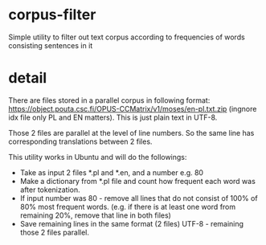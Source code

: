 # corpus-filter
Simple utility to filter out text corpus according to frequencies of words consisting sentences in it

# detail
There are files stored in a parallel corpus in following format: https://object.pouta.csc.fi/OPUS-CCMatrix/v1/moses/en-pl.txt.zip (ingnore idx file only PL and EN matters).
This is just plain text in UTF-8.

Those 2 files are parallel at the level of line numbers. So the same line has corresponding translations between 2 files.

This utility works in Ubuntu and will do the followings:
- Take as input 2 files *.pl and *.en, and a number e.g. 80
- Make a dictionary from *.pl file and count how frequent each word was after tokenization.
- If input number was 80 - remove all lines that do not consist of 100% of 80% most frequent words.
  (e.g. if there is at least one word from remaining 20%, remove that line in both files)
- Save remaining lines in the same format (2 files) UTF-8 - remaining those 2 files parallel.
